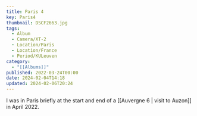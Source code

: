 ```yaml
---
title: Paris 4
key: Paris4
thumbnail: DSCF2663.jpg
tags:
  - Album
  - Camera/XT-2
  - Location/Paris
  - Location/France
  - Period/KULeuven
category:
  - "[[Albums]]"
published: 2022-03-24T00:00
date: 2024-02-04T14:18
updated: 2024-02-06T20:24
---
```

I was in Paris briefly at the start and end of a [[Auvergne 6 | visit to Auzon]] in April 2022.
